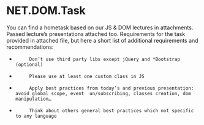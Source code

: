 # NET.DOM.Task
You can find a hometask based on our JS & DOM lectures in attachments. Passed lecture’s presentations attached too.
Requirements for the task provided in attached file, but here a short list of additional requirements and recommendations:
-          Don’t use third party libs except jQuery and *Bootstrap (optional)
-          Please use at least one custom class in JS
-          Apply best practices from today’s and previous presentation: avoid global scope, event  un/subscribing, classes creation, dom manipulation…
-          Think about others general best practices which not specific to any language
